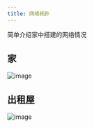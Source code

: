 ```yaml
---
title: 网络拓扑
---
```

简单介绍家中搭建的网络情况

## 家

![image](https://goframe.org/download/attachments/7296494/l5.png?version=1&amp;modificationDate=1618910601159&amp;api=v2)

## 出租屋

![image](https://goframe.org/download/attachments/7296494/l1.png?version=1&amp;modificationDate=1618910587259&amp;api=v2)
